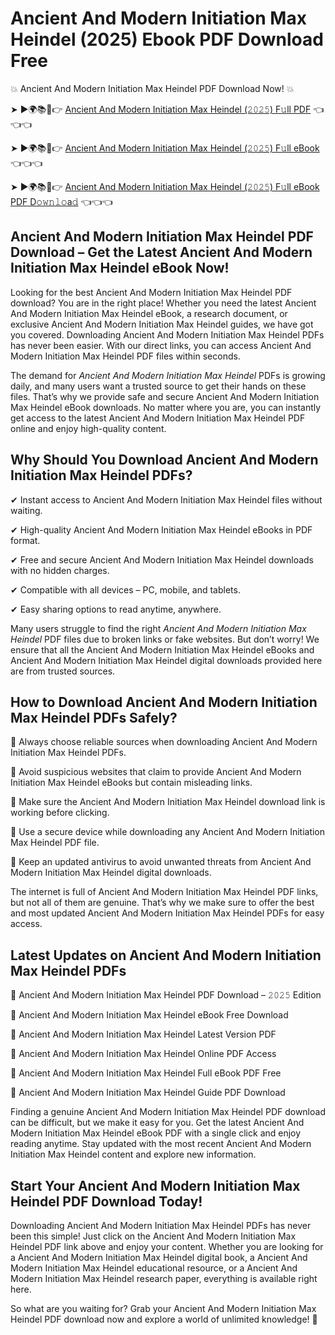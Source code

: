 # Ancient And Modern Initiation Max Heindel (2025) Ebook PDF Download Free

💥 Ancient And Modern Initiation Max Heindel PDF Download Now! 💥

➤ ►🌍📚📱👉 [Ancient And Modern Initiation Max Heindel (𝟸𝟶𝟸𝟻) F𝚞ll PDF](https://getpdf.xyz/ancient-and-modern-initiation-max-heindel) 👈👈👈


➤ ►🌍📚📱👉 [Ancient And Modern Initiation Max Heindel (𝟸𝟶𝟸𝟻) F𝚞ll eBook](https://getpdf.xyz/ancient-and-modern-initiation-max-heindel) 👈👈👈


➤ ►🌍📚📱👉 [Ancient And Modern Initiation Max Heindel (𝟸𝟶𝟸𝟻) F𝚞ll eBook PDF D𝚘𝚠𝚗𝚕𝚘a𝚍](https://getpdf.xyz/ancient-and-modern-initiation-max-heindel) 👈👈👈


## Ancient And Modern Initiation Max Heindel PDF Download – Get the Latest Ancient And Modern Initiation Max Heindel eBook Now!

Looking for the best Ancient And Modern Initiation Max Heindel PDF download? You are in the right place! Whether you need the latest Ancient And Modern Initiation Max Heindel eBook, a research document, or exclusive Ancient And Modern Initiation Max Heindel guides, we have got you covered. Downloading Ancient And Modern Initiation Max Heindel PDFs has never been easier. With our direct links, you can access Ancient And Modern Initiation Max Heindel PDF files within seconds.

The demand for *Ancient And Modern Initiation Max Heindel* PDFs is growing daily, and many users want a trusted source to get their hands on these files. That’s why we provide safe and secure Ancient And Modern Initiation Max Heindel eBook downloads. No matter where you are, you can instantly get access to the latest Ancient And Modern Initiation Max Heindel PDF online and enjoy high-quality content.

## Why Should You Download Ancient And Modern Initiation Max Heindel PDFs?

✔ Instant access to Ancient And Modern Initiation Max Heindel files without waiting.

✔ High-quality Ancient And Modern Initiation Max Heindel eBooks in PDF format.

✔ Free and secure Ancient And Modern Initiation Max Heindel downloads with no hidden charges.

✔ Compatible with all devices – PC, mobile, and tablets.

✔ Easy sharing options to read anytime, anywhere.

Many users struggle to find the right *Ancient And Modern Initiation Max Heindel* PDF files due to broken links or fake websites. But don’t worry! We ensure that all the Ancient And Modern Initiation Max Heindel eBooks and Ancient And Modern Initiation Max Heindel digital downloads provided here are from trusted sources.

## How to Download Ancient And Modern Initiation Max Heindel PDFs Safely?

📌 Always choose reliable sources when downloading Ancient And Modern Initiation Max Heindel PDFs.

📌 Avoid suspicious websites that claim to provide Ancient And Modern Initiation Max Heindel eBooks but contain misleading links.

📌 Make sure the Ancient And Modern Initiation Max Heindel download link is working before clicking.

📌 Use a secure device while downloading any Ancient And Modern Initiation Max Heindel PDF file.

📌 Keep an updated antivirus to avoid unwanted threats from Ancient And Modern Initiation Max Heindel digital downloads.

The internet is full of Ancient And Modern Initiation Max Heindel PDF links, but not all of them are genuine. That’s why we make sure to offer the best and most updated Ancient And Modern Initiation Max Heindel PDFs for easy access.

## Latest Updates on Ancient And Modern Initiation Max Heindel PDFs

🔹 Ancient And Modern Initiation Max Heindel PDF Download – 𝟸𝟶𝟸𝟻 Edition

🔹 Ancient And Modern Initiation Max Heindel eBook Free Download

🔹 Ancient And Modern Initiation Max Heindel Latest Version PDF

🔹 Ancient And Modern Initiation Max Heindel Online PDF Access

🔹 Ancient And Modern Initiation Max Heindel Full eBook PDF Free

🔹 Ancient And Modern Initiation Max Heindel Guide PDF Download

Finding a genuine Ancient And Modern Initiation Max Heindel PDF download can be difficult, but we make it easy for you. Get the latest Ancient And Modern Initiation Max Heindel eBook PDF with a single click and enjoy reading anytime. Stay updated with the most recent Ancient And Modern Initiation Max Heindel content and explore new information.

## Start Your Ancient And Modern Initiation Max Heindel PDF Download Today!

Downloading Ancient And Modern Initiation Max Heindel PDFs has never been this simple! Just click on the Ancient And Modern Initiation Max Heindel PDF link above and enjoy your content. Whether you are looking for a Ancient And Modern Initiation Max Heindel digital book, a Ancient And Modern Initiation Max Heindel educational resource, or a Ancient And Modern Initiation Max Heindel research paper, everything is available right here.

So what are you waiting for? Grab your Ancient And Modern Initiation Max Heindel PDF download now and explore a world of unlimited knowledge! 🚀
